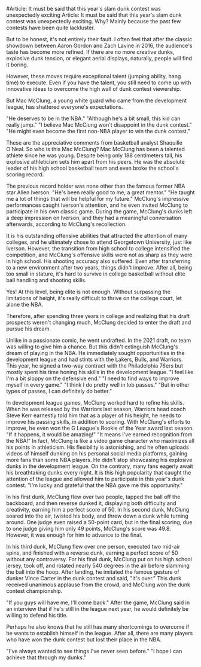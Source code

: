 #Article: It must be said that this year's slam dunk contest was unexpectedly exciting 
 Article: It must be said that this year's slam dunk contest was unexpectedly exciting. Why? Mainly because the past few contests have been quite lackluster.

But to be honest, it's not entirely their fault. I often feel that after the classic showdown between Aaron Gordon and Zach Lavine in 2016, the audience's taste has become more refined. If there are no more creative dunks, explosive dunk tension, or elegant aerial displays, naturally, people will find it boring.

However, these moves require exceptional talent (jumping ability, hang time) to execute. Even if you have the talent, you still need to come up with innovative ideas to overcome the high wall of dunk contest viewership.

But Mac McClung, a young white guard who came from the development league, has shattered everyone's expectations.

"He deserves to be in the NBA." "Although he's a bit small, this kid can really jump." "I believe Mac McClung won't disappoint in the dunk contest." "He might even become the first non-NBA player to win the dunk contest."

These are the appreciative comments from basketball analyst Shaquille O'Neal. So who is this Mac McClung? Mac McClung has been a talented athlete since he was young. Despite being only 188 centimeters tall, his explosive athleticism sets him apart from his peers. He was the absolute leader of his high school basketball team and even broke the school's scoring record.

The previous record holder was none other than the famous former NBA star Allen Iverson. "He's been really good to me, a great mentor." "He taught me a lot of things that will be helpful for my future." McClung's impressive performances caught Iverson's attention, and he even invited McClung to participate in his own classic game. During the game, McClung's dunks left a deep impression on Iverson, and they had a meaningful conversation afterwards, according to McClung's recollection.

It is his outstanding offensive abilities that attracted the attention of many colleges, and he ultimately chose to attend Georgetown University, just like Iverson. However, the transition from high school to college intensified the competition, and McClung's offensive skills were not as sharp as they were in high school. His shooting accuracy also suffered. Even after transferring to a new environment after two years, things didn't improve. After all, being too small in stature, it's hard to survive in college basketball without elite ball handling and shooting skills.

Yes! At this level, being elite is not enough. Without surpassing the limitations of height, it's really difficult to thrive on the college court, let alone the NBA.

Therefore, after spending three years in college and realizing that his draft prospects weren't changing much, McClung decided to enter the draft and pursue his dream.

Unlike in a passionate comic, he went undrafted. In the 2021 draft, no team was willing to give him a chance. But this didn't extinguish McClung's dream of playing in the NBA. He immediately sought opportunities in the development league and had stints with the Lakers, Bulls, and Warriors. This year, he signed a two-way contract with the Philadelphia 76ers but mostly spent his time honing his skills in the development league. "I feel like I'm a bit sloppy on the defensive end." "I need to find ways to improve myself in every game." "I think I do pretty well in lob passes." "But in other types of passes, I can definitely do better."

In development league games, McClung worked hard to refine his skills. When he was released by the Warriors last season, Warriors head coach Steve Kerr earnestly told him that as a player of his height, he needs to improve his passing skills, in addition to scoring. With McClung's efforts to improve, he even won the G League's Rookie of the Year award last season. "If it happens, it would be amazing!" "It means I've earned recognition from the NBA!" In fact, McClung is like a video game character who maximizes all his points in athleticism. His flexibility is astonishing, and he often uploads videos of himself dunking on his personal social media platforms, gaining more fans than some NBA players. He didn't stop showcasing his explosive dunks in the development league. On the contrary, many fans eagerly await his breathtaking dunks every night. It is this high popularity that caught the attention of the league and allowed him to participate in this year's dunk contest. "I'm lucky and grateful that the NBA gave me this opportunity."

In his first dunk, McClung flew over two people, tapped the ball off the backboard, and then reverse dunked it, displaying both difficulty and creativity, earning him a perfect score of 50. In his second dunk, McClung soared into the air, twisted his body, and threw down a dunk while turning around. One judge even raised a 50-point card, but in the final scoring, due to one judge giving him only 49 points, McClung's score was 49.8. However, it was enough for him to advance to the final.

In his third dunk, McClung flew over one person, executed two mid-air spins, and finished with a reverse dunk, earning a perfect score of 50 without any controversy. For his final dunk, McClung put on his high school jersey, took off, and rotated nearly 540 degrees in the air before slamming the ball into the hoop. After landing, he imitated the famous gesture of dunker Vince Carter in the dunk contest and said, "It's over." This dunk received unanimous applause from the crowd, and McClung won the dunk contest championship.

"If you guys will have me, I'll come back." After the game, McClung said in an interview that if he's still in the league next year, he would definitely be willing to defend his title.

Perhaps he also knows that he still has many shortcomings to overcome if he wants to establish himself in the league. After all, there are many players who have won the dunk contest but lost their place in the NBA.

"I've always wanted to see things I've never seen before." "I hope I can achieve that through my dunks."